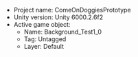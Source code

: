 <!-- UNITY CODE ASSIST INSTRUCTIONS START -->
- Project name: ComeOnDoggiesPrototype
- Unity version: Unity 6000.2.6f2
- Active game object:
  - Name: Background_Test1_0
  - Tag: Untagged
  - Layer: Default
<!-- UNITY CODE ASSIST INSTRUCTIONS END -->
